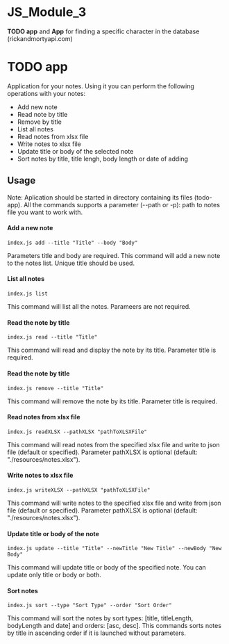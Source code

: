 # JS_Module_3
**TODO app** and **App** for finding a specific character in the database (rickandmortyapi.com)

# TODO app
Application for your notes. Using it you can perform the following operations with your notes: 
- Add new note
- Read note by title
- Remove by title
- List all notes
- Read notes from xlsx file
- Write notes to xlsx file
- Update title or body of the selected note
- Sort notes by title, title lengh, body length or date of adding

## Usage
Note: Aplication should be started in directory containing its files (todo-app).
All the commands supports a parameter (--path or -p): path to notes file you want to work with.

#### Add a new note
```
index.js add --title "Title" --body "Body"
```
Parameters title and body are required.
This command will add a new note to the notes list. Unique title should be used.

#### List all notes
```
index.js list
```
This command will list all the notes. Parameers are not required.

#### Read the note by title
```
index.js read --title "Title"
```
This command will read and display the note by its title. Parameter title is required.

#### Read the note by title
```
index.js remove --title "Title"
```
This command will remove the note by its title. Parameter title is required.

#### Read notes from xlsx file
```
index.js readXLSX --pathXLSX "pathToXLSXFile"
```
This command will read notes from the specified xlsx file and write to json file (default or specified). Parameter pathXLSX is optional (default: "./resources/notes.xlsx").

#### Write notes to xlsx file
```
index.js writeXLSX --pathXLSX "pathToXLSXFile"
```
This command will write notes to the specified xlsx file and write from json file (default or specified). Parameter pathXLSX is optional (default: "./resources/notes.xlsx").

#### Update title or body of the note
```
index.js update --title "Title" --newTitle "New Title" --newBody "New Body"
```
This command will update title or body of the specified note. You can update only title or body or both.

#### Sort notes
```
index.js sort --type "Sort Type" --order "Sort Order"
```
This command will sort the notes by sort types: [title, titleLength, bodyLength and date] and orders: [asc, desc]. This commands sorts notes by title in ascending order if it is launched without parameters.








